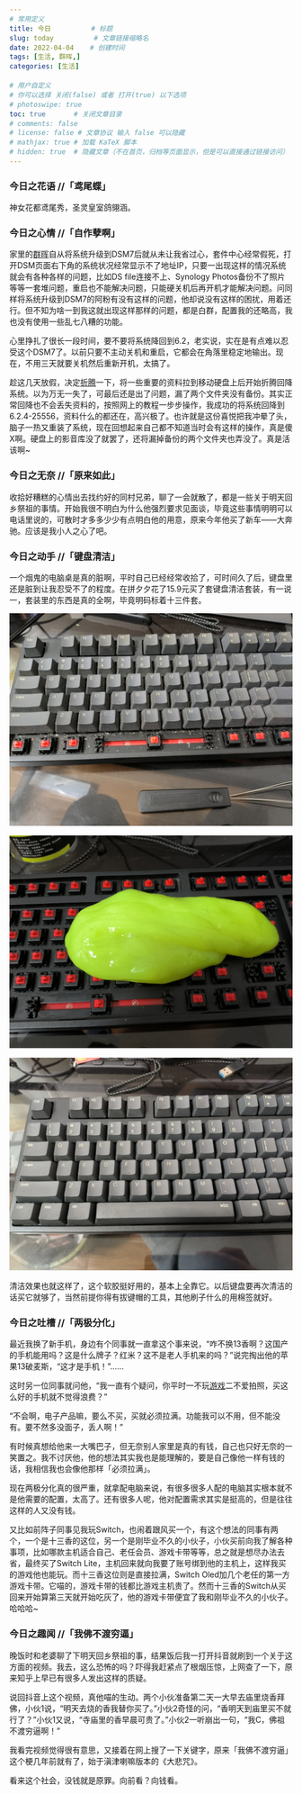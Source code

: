 ```yaml
---
# 常用定义
title: 今日          # 标题
slug: today          # 文章链接缩略名
date: 2022-04-04    # 创建时间
tags: [生活, 群晖,]
categories: [生活]

# 用户自定义
# 你可以选择 关闭(false) 或者 打开(true) 以下选项
# photoswipe: true
toc: true       # 关闭文章目录
# comments: false
# license: false # 文章协议 输入 false 可以隐藏
# mathjax: true # 加载 KaTeX 脚本
# hidden: true  # 隐藏文章（不在首页，归档等页面显示，但是可以直接通过链接访问）
---
```


### 今日之花语 //「鸢尾蝶」

神女花都鸢尾秀，圣灵皇室鸽翎涵。

### 今日之心情 //「自作孽啊」

家里的[群晖](群晖.md)自从将系统升级到DSM7后就从未让我省过心，套件中心经常假死，打开DSM页面右下角的系统状况经常显示不了地址IP，只要一出现这样的情况系统就会有各种各样的问题，比如DS file连接不上、Synology Photos备份不了照片等等一套堆问题，重启也不能解决问题，只能硬关机后再开机才能解决问题。问同样将系统升级到DSM7的阿粉有没有这样的问题，他却说没有这样的困扰，用着还行。但不知为啥一到我这就出现这样那样的问题，都是白群，配置我的还略高，我也没有使用一些乱七八糟的功能。

心里挣扎了很长一段时间，要不要将系统降回到6.2，老实说，实在是有点难以忍受这个DSM7了。以前只要不主动关机和重启，它都会在角落里稳定地输出。现在，不用三天就要关机然后重新开机，太搞了。

趁这几天放假，决定[折腾](折腾.md)一下，将一些重要的资料拉到移动硬盘上后开始折腾回降系统。以为万无一失了，可最后还是出了问题，漏了两个文件夹没有备份。其实正常回降也不会丢失资料的，按照网上的教程一步步操作，我成功的将系统回降到6.2.4-25556，资料什么的都还在，高兴极了。也许就是这份喜悦把我冲晕了头，脑子一热又重装了系统，现在回想起来自己都不知道当时会有这样的操作，真是傻X啊。硬盘上的影音库没了就罢了，还将漏掉备份的两个文件夹也弄没了。真是活该啊~

### 今日之无奈 //「原来如此」

收拾好糟糕的心情出去找约好的同村兄弟，聊了一会就散了，都是一些关于明天回乡祭祖的事情。开始我很不明白为什么他强烈要求见面谈，毕竟这些事情明明可以电话里说的，可散时才多多少少有点明白他的用意，原来今年他买了新车——大奔驰。应该是我小人之心了吧。

### 今日之动手 //「键盘清洁」

一个烟鬼的电脑桌是真的脏啊，平时自己已经经常收拾了，可时间久了后，键盘里还是脏到让我忍受不了的程度。在拼夕夕花了15.9元买了套键盘清洁套装，有一说一，套装里的东西是真的全啊，毕竟明码标着十三件套。

![](post/laomai/2023/02/27/163fc3a82e0dc8-1.jpg)

![](post/laomai/2023/02/27/163fc3a82e88dc-1.jpg)

![](post/laomai/2023/02/27/163fc3a82f0941-1.jpg)

清洁效果也就这样了，这个软胶挺好用的，基本上全靠它。以后键盘要再次清洁的话买它就够了，当然前提你得有拔键帽的工具，其他刷子什么的用棉签就好。

### 今日之吐槽 //「两极分化」

最近我换了新手机，身边有个同事就一直拿这个事来说，“咋不换13香啊？这国产的手机能用吗？这是什么牌子？红米？这不是老人手机来的吗？”说完掏出他的苹果13破麦斯，“这才是手机！”……

这时另一位同事就问他，“我一直有个疑问，你平时一不玩[游戏](游戏.md)二不爱拍照，买这么好的手机就不觉得浪费？”

“不会啊，电子产品嘛，要么不买，买就必须拉满。功能我可以不用，但不能没有。要不然多没面子，丢人啊！”

有时候真想给他来一大嘴巴子，但无奈别人家里是真的有钱，自己也只好无奈的一笑置之。我不讨厌他，他的想法其实我也是能理解的，要是自己像他一样有钱的话，我相信我也会像他那样「必须拉满」。

现在两极分化真的很严重，就拿配电脑来说，有很多很多人配的电脑其实根本就不是他需要的配置，太高了。还有很多人呢，他对配置需求其实是挺高的，但是往往这样的人又没有钱。

又比如前阵子同事见我玩Switch，也闹着跟风买一个，有这个想法的同事有两个，一个是十三香的这位，另一个是刚毕业不久的小伙子，小伙买前向我了解各种事项，比如哪款主机适合自己、老任会员、游戏卡带等等，总之就是想尽办法去省，最终买了Switch Lite，主机回来就向我要了账号绑到他的主机上，这样我买的游戏他也能玩。而十三香这位则是直接拉满，Switch Oled加几个老任的第一方游戏卡带。它喵的，游戏卡带的钱都比游戏主机贵了。然而十三香的Switch从买回来开始算第三天就开始吃灰了，他的游戏卡带便宜了我和刚毕业不久的小伙子。哈哈哈~

### 今日之趣闻 //「我佛不渡穷逼」

晚饭时和老婆聊了下明天回乡祭祖的事，结果饭后我一打开抖音就刷到一个关于这方面的视频。我去，这么恐怖的吗？吓得我赶紧点了根烟压惊，上网查了一下，原来知乎上早已有很多人发出这样的质疑。

说回抖音上这个视频，真他喵的生动。两个小伙准备第二天一大早去庙里烧香拜佛，小伙1说，“明天去烧的香我替你买了。”小伙2奇怪的问，“香明天到庙里买不就行了？”小伙1又说，“寺庙里的香早晨可贵了。”小伙2一听崩出一句，“我C，佛祖不渡穷逼啊！”

我看完视频觉得很有意思，又接着在网上搜了一下关键字，原来「我佛不渡穷逼」这个梗几年前就有了，始于滇津喇嘛版本的《大悲咒》。

看来这个社会，没钱就是原罪。向前看？向钱看。
